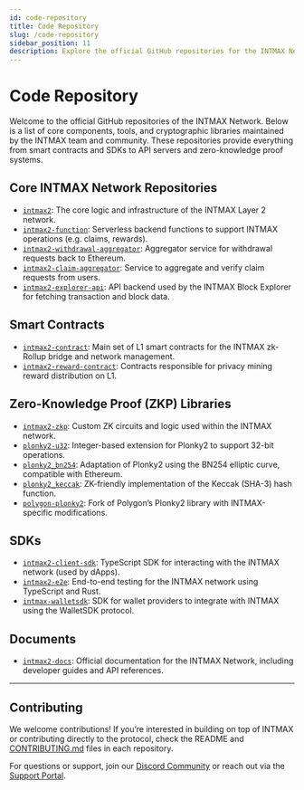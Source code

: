 ```yaml
---
id: code-repository
title: Code Repository
slug: /code-repository
sidebar_position: 11
description: Explore the official GitHub repositories for the INTMAX Network and related projects.
---
```


# Code Repository

Welcome to the official GitHub repositories of the INTMAX Network. Below is a list of core components, tools, and cryptographic libraries maintained by the INTMAX team and community. These repositories provide everything from smart contracts and SDKs to API servers and zero-knowledge proof systems.

## Core INTMAX Network Repositories

- [`intmax2`](https://github.com/InternetMaximalism/intmax2): The core logic and infrastructure of the INTMAX Layer 2 network.
- [`intmax2-function`](https://github.com/InternetMaximalism/intmax2-function): Serverless backend functions to support INTMAX operations (e.g. claims, rewards).
- [`intmax2-withdrawal-aggregator`](https://github.com/InternetMaximalism/intmax2-withdrawal-aggregator): Aggregator service for withdrawal requests back to Ethereum.
- [`intmax2-claim-aggregator`](https://github.com/InternetMaximalism/intmax2-claim-aggregator): Service to aggregate and verify claim requests from users.
- [`intmax2-explorer-api`](https://github.com/InternetMaximalism/intmax2-explorer-api): API backend used by the INTMAX Block Explorer for fetching transaction and block data.

## Smart Contracts

- [`intmax2-contract`](https://github.com/InternetMaximalism/intmax2-contract): Main set of L1 smart contracts for the INTMAX zk-Rollup bridge and network management.
- [`intmax2-reward-contract`](https://github.com/InternetMaximalism/intmax2-reward-contract): Contracts responsible for privacy mining reward distribution on L1.

## Zero-Knowledge Proof (ZKP) Libraries

- [`intmax2-zkp`](https://github.com/InternetMaximalism/intmax2-zkp): Custom ZK circuits and logic used within the INTMAX network.
- [`plonky2-u32`](https://github.com/InternetMaximalism/plonky2-u32): Integer-based extension for Plonky2 to support 32-bit operations.
- [`plonky2_bn254`](https://github.com/InternetMaximalism/plonky2_bn254): Adaptation of Plonky2 using the BN254 elliptic curve, compatible with Ethereum.
- [`plonky2_keccak`](https://github.com/InternetMaximalism/plonky2_keccak): ZK-friendly implementation of the Keccak (SHA-3) hash function.
- [`polygon-plonky2`](https://github.com/InternetMaximalism/polygon-plonky2): Fork of Polygon’s Plonky2 library with INTMAX-specific modifications.

## SDKs

- [`intmax2-client-sdk`](https://github.com/InternetMaximalism/intmax2-client-sdk): TypeScript SDK for interacting with the INTMAX network (used by dApps).
- [`intmax2-e2e`](https://github.com/InternetMaximalism/intmax2-e2e): End-to-end testing for the INTMAX network using TypeScript and Rust.
- [`intmax-walletsdk`](https://github.com/InternetMaximalism/intmax-walletsdk): SDK for wallet providers to integrate with INTMAX using the WalletSDK protocol.

## Documents

- [`intmax2-docs`](https://github.com/InternetMaximalism/intmax2-docs): Official documentation for the INTMAX Network, including developer guides and API references.

---

## Contributing

We welcome contributions! If you’re interested in building on top of INTMAX or contributing directly to the protocol, check the README and [CONTRIBUTING.md](https://github.com/InternetMaximalism/intmax2/CONTRIBUTING.md) files in each repository.

For questions or support, join our [Discord Community](https://discord.gg/TGMctchPR6) or reach out via the [Support Portal](https://intmaxhelp.zendesk.com/hc/en-gb/requests/new).
